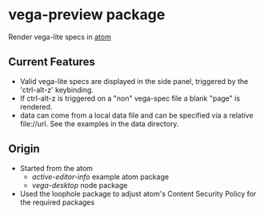 # vega-preview package

Render vega-lite specs in [atom](https://atom.io/)


## Current Features
* Valid vega-lite specs are displayed in the side panel, triggered by the 'ctrl-alt-z' keybinding.
* If ctrl-alt-z is triggered on a "non" vega-spec file a blank "page" is rendered.
* data can come from a local data file and can be specified via a relative file://url. See the examples in the data directory.

## Origin
* Started from the atom
  * _active-editor-info_ example atom package
  * _vega-desktop_ node package
* Used the loophole package to adjust atom's Content Security Policy for the required packages
